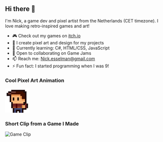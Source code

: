 ## Hi there 👋

I'm Nick, a game dev and pixel artist from the Netherlands (CET timezone). I love making retro-inspired games and art!

- 🎮 Check out my games on [itch.io](https://nikkcc.itch.io)
- 🎨 I create pixel art and design for my projects
- 🌱 Currently learning: C#, HTML/CSS, JavaScript
- 👯 Open to collaborating on Game Jams
- 📫 Reach me: Nick.esselman@gmail.com
- ⚡ Fun fact: I started programming when I was 9!

### Cool Pixel Art Animation
![My Pixel Art Animation](playerCharacter3.gif)

### Short Clip from a Game I Made
![Game Clip](msclip.gif)
